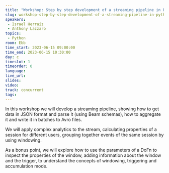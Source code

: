 ```yaml
---
title: "Workshop: Step by step development of a streaming pipeline in Python"
slug: workshop-step-by-step-development-of-a-streaming-pipeline-in-python
speakers:
 - Israel Herraiz
 - Anthony Lazzaro
topics:
 - Python
room: Ebb
time_start: 2023-06-15 09:00:00
time_end: 2023-06-15 10:30:00
day: c
timeslot: 1
timeorder: 0
language: 
live_url: 
slides: 
video: 
track: concurrent
tags:   
---
```


In this workshop we will develop a streaming pipeline, showing how to get data in JSON format and parse it (using Beam schemas), how to aggregate it and write it in batches to Avro files.
 
 
 
 We will apply complex analytics to the stream, calculating properties of a session for different users, grouping together events of the same session by using windowing. 
 
 
 
 As a bonus point, we will explore how to use the parameters of a DoFn to inspect the properties of the window, adding information about the window and the trigger, to understand the concepts of windowing, triggering and accumulation mode.
